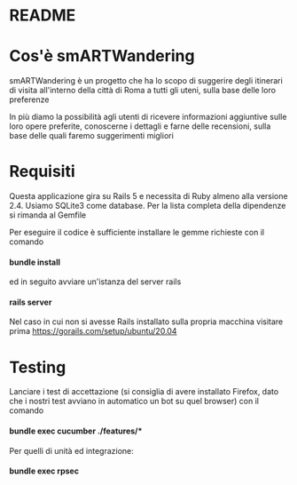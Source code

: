 # README
<h1> Cos'è smARTWandering </h1>

smARTWandering è un progetto che ha lo scopo di suggerire degli itinerari di visita all'interno della città di Roma a tutti gli uteni, sulla base delle loro preferenze

In più diamo la possibilità agli utenti di ricevere informazioni aggiuntive sulle loro opere preferite, conoscerne i dettagli  e farne delle recensioni, sulla base delle quali faremo suggerimenti migliori 

<h1> Requisiti </h1>

Questa applicazione gira su Rails 5 e necessita di Ruby almeno alla versione 2.4.
Usiamo SQLite3 come database.
Per la lista completa della dipendenze si rimanda al Gemfile

Per eseguire il codice è sufficiente installare le gemme richieste con il comando

<h4> bundle install </h4>

ed in seguito avviare un'istanza del server rails

<h4> rails server </h4>

Nel caso in cui non si avesse Rails installato sulla propria macchina visitare prima https://gorails.com/setup/ubuntu/20.04

<h1> Testing </h1>

Lanciare i test di accettazione (si consiglia di avere installato Firefox, dato che i nostri test avviano in automatico un bot su quel browser) con il comando

<h4> bundle exec cucumber ./features/* </h4>
  
 Per quelli di unità ed integrazione:
  
 <h4> bundle exec rpsec </h4>
